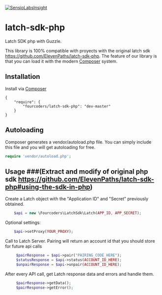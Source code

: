 [![SensioLabsInsight](https://insight.sensiolabs.com/projects/e329a3c0-005e-46b3-b17e-1044b48a90c7/big.png)](https://insight.sensiolabs.com/projects/e329a3c0-005e-46b3-b17e-1044b48a90c7)

# latch-sdk-php

Latch SDK php with Guzzle.

This library is 100% compatible with proyects with the original latch sdk https://github.com/ElevenPaths/latch-sdk-php. The feature of our library is that you can load it with the modern [Composer](http://getcomposer.org) system.

## Installation

Install via [Composer](http://getcomposer.org)

	{
	    "require": {
	        "fourcoders/latch-sdk-php": "dev-master"
	    }
	}

## Autoloading

Composer generates a vendor/autoload.php file. You can simply include this file and you will get autoloading for free.

```php
require 'vendor/autoload.php';
```

## Usage ###(Extract and modify of original php sdk https://github.com/ElevenPaths/latch-sdk-php#using-the-sdk-in-php)

Create a Latch object with the "Application ID" and "Secret" previously obtained.

```php
	$api = new \Fourcoders\LatchSdk\Latch(APP_ID, APP_SECRET);
```

Optional settings:

```php
	$api->setProxy(YOUR_PROXY);
```

Call to Latch Server. Pairing will return an account id that you should store for future api calls

```php
     $pairResponse = $api->pair("PAIRING_CODE_HERE");
     $statusResponse = $api->status(ACCOUNT_ID_HERE);
     $unpairResponse = $api->unpair(ACCOUNT_ID_HERE);
```

After every API call, get Latch response data and errors and handle them.

```php
     $pairResponse->getData();
     $pairResponse->getError();
